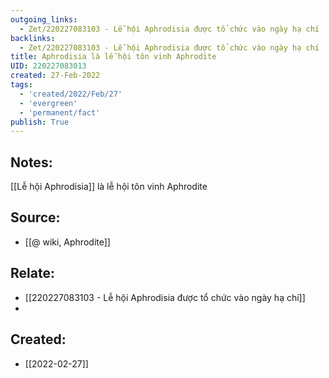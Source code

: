 ```yaml
---
outgoing_links:
  - Zet/220227083103 - Lễ hội Aphrodisia được tổ chức vào ngày hạ chí
backlinks:
  - Zet/220227083103 - Lễ hội Aphrodisia được tổ chức vào ngày hạ chí
title: Aphrodisia là lễ hội tôn vinh Aphrodite
UID: 220227083013
created: 27-Feb-2022
tags:
  - 'created/2022/Feb/27'
  - 'evergreen'
  - 'permanent/fact'
publish: True
---
```

## Notes:
[[Lễ hội Aphrodisia]] là lễ hội tôn vinh Aphrodite

## Source:
- [[@ wiki, Aphrodite]]

## Relate:
- [[220227083103 - Lễ hội Aphrodisia được tổ chức vào ngày hạ chí]]
- 
## Created:
- [[2022-02-27]]
